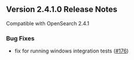 ## Version 2.4.1.0 Release Notes

Compatible with OpenSearch 2.4.1

### Bug Fixes

* fix for running windows integration tests ([#176](https://github.com/opensearch-project/security-analytics/pull/176))